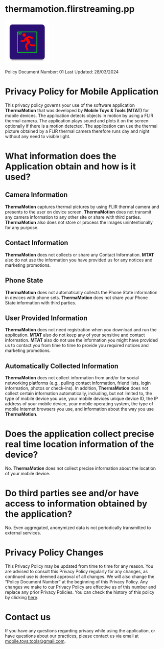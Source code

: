 # thermamotion.flirstreaming.pp
![This is an image](ic_launcher.png)

Policy Document Number: 01
Last Updated: 28/03/2024

# Privacy Policy for Mobile Application
This privacy policy governs your use of the software application **ThermaMotion** that was
developed by **Mobile Toys & Tools (MTAT)** for mobile devices. The application detects
objects in motion by using a FLIR thermal camera. The application plays sound and plots it
on the screen optionally if there is a motion detected. The application can use the thermal
picture obtained by a FLIR thermal camera therefore runs day and night without any need to
visible light.

# What information does the Application obtain and how is it used?
## Camera Information
**ThermaMotion** captures thermal pictures by using FLIR thermal camera and presents to the
user on device screen. **ThermaMotion** does not transmit any camera information to any
other site or share with third parties. **ThermaMotion** also does not store or process the
images unintentionally for any purpose.

## Contact Information
**ThermaMotion** does not collects or share any Contact Information. **MTAT** also do not use
the information you have provided us for any notices and marketing promotions.

## Phone State
**ThermaMotion** does not automatically collects the Phone State information in devices with
phone sets. **ThermaMotion** does not share your Phone State information with third parties.

## User Provided Information
**ThermaMotion** does not need registration when you download and run the application.
**MTAT** also do not keep any of your sensitive and contact information. **MTAT** also do not
use the information you might have provided us to contact you from time to time to provide
you required notices and marketing promotions.

## Automatically Collected Information
**ThermaMotion** does not collect information from and/or for social networking platforms
(e.g., pulling contact information, friend lists, login information, photos or check-ins). In
addition, **ThermaMotion** does not collect certain information automatically, including, but
not limited to, the type of mobile device you use, your mobile devices unique device ID, the
IP address of your mobile device, your mobile operating system, the type of mobile Internet
browsers you use, and information about the way you use **ThermaMotion**.

# Does the application collect precise real time location information of the device?
No. **ThermaMotion** does not collect precise information about the location of your mobile
device.

# Do third parties see and/or have access to information obtained by the application?
No. Even aggregated, anonymized data is not periodically transmitted to external services.

# Privacy Policy Changes
This Privacy Policy may be updated from time to time for any reason. You are advised to consult this Privacy Policy regularly for any changes, as continued use is deemed approval of all changes. We will also change the “Policy Document Number” at the beginning of this Privacy Policy. Any changes we make to our Privacy Policy are effective as of this number and replace any prior Privacy Policies. You can check the history of this policy by clicking [here](https://drive.google.com/drive/folders/12TLZBf6Y7g59wb6LmjXfheGmBPZI_ARk?usp=drive_link).

# Contact us
If you have any questions regarding privacy while using the application, or have questions about our practices, please contact us via email at [mobile.toys.tools@gmail.com](mobile.toys.tools@gmail.com).
